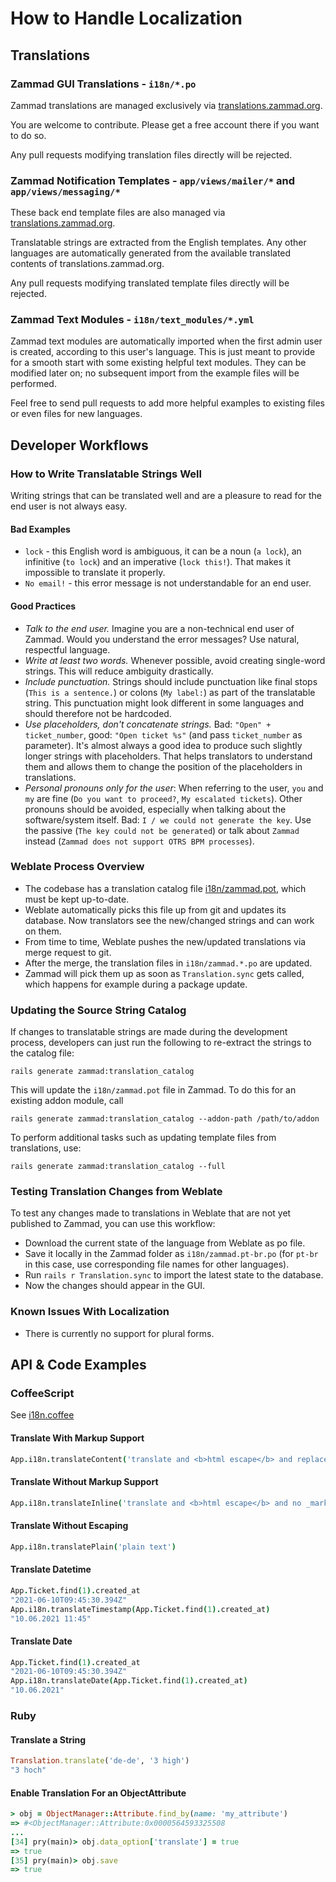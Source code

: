# How to Handle Localization

## Translations

### Zammad GUI Translations - `i18n/*.po`

Zammad translations are managed exclusively via [translations.zammad.org](https://translations.zammad.org/).

You are welcome to contribute. Please get a free account there if you want to do so.

Any pull requests modifying translation files directly will be rejected.

### Zammad Notification Templates - `app/views/mailer/*` and `app/views/messaging/*`

These back end template files are also managed via [translations.zammad.org](https://translations.zammad.org/).

Translatable strings are extracted from the English templates. Any other languages are automatically generated
from the available translated contents of translations.zammad.org.

Any pull requests modifying translated template files directly will be rejected.

### Zammad Text Modules - `i18n/text_modules/*.yml`

Zammad text modules are automatically imported when the first admin user is created, according to this user's language.
This is just meant to provide for a smooth start with some existing helpful text modules. They can be modified later on;
no subsequent import from the example files will be performed.

Feel free to send pull requests to add more helpful examples to existing files or even files for new languages.

## Developer Workflows

### How to Write Translatable Strings Well

Writing strings that can be translated well and are a pleasure to read for the end user is not always easy.

#### Bad Examples

- `lock` - this English word is ambiguous, it can be a noun (`a lock`), an infinitive (`to lock`) and an imperative (`lock this!`). That makes it impossible to translate it properly.
- `No email!` - this error message is not understandable for an end user.

#### Good Practices

- *Talk to the end user.* Imagine you are a non-technical end user of Zammad. Would you understand the error messages? Use natural, respectful language.
- *Write at least two words.* Whenever possible, avoid creating single-word strings. This will reduce ambiguity drastically.
- *Include punctuation.* Strings should include punctuation like final stops (`This is a sentence.`) or colons (`My label:`) as part of the translatable string. This punctuation might look different in some languages and should therefore not be hardcoded.
- *Use placeholders, don't concatenate strings.* Bad: `"Open" + ticket_number`, good: `"Open ticket %s"` (and pass `ticket_number` as parameter). It's almost always a good idea to produce such slightly longer strings with placeholders. That helps translators to understand them and allows them to change the position of the placeholders in translations.
- *Personal pronouns only for the user*: When referring to the user, `you` and `my` are fine (`Do you want to proceed?`, `My escalated tickets`). Other pronouns should be avoided, especially when talking about the software/system itself. Bad: `I / we could not generate the key`. Use the passive (`The key could not be generated`) or talk about `Zammad` instead (`Zammad does not support OTRS BPM processes`).

### Weblate Process Overview

- The codebase has a translation catalog file [i18n/zammad.pot](zammad.pot), which must be kept up-to-date.
- Weblate automatically picks this file up from git and updates its database. Now translators see the new/changed strings and can work on them.
- From time to time, Weblate pushes the new/updated translations via merge request to git.
- After the merge, the translation files in `i18n/zammad.*.po` are updated.
- Zammad will pick them up as soon as `Translation.sync` gets called, which happens for example during a package update.

### Updating the Source String Catalog

If changes to translatable strings are made during the development process, developers can just run the following to
re-extract the strings to the catalog file:

`rails generate zammad:translation_catalog`

This will update the `i18n/zammad.pot` file in Zammad. To do this for an existing addon module, call

`rails generate zammad:translation_catalog --addon-path /path/to/addon`

To perform additional tasks such as updating template files from translations, use:

`rails generate zammad:translation_catalog --full`

### Testing Translation Changes from Weblate

To test any changes made to translations in Weblate that are not yet published to Zammad,
you can use this workflow:

- Download the current state of the language from Weblate as po file.
- Save it locally in the Zammad folder as `i18n/zammad.pt-br.po` (for `pt-br` in this case, use corresponding file names for other languages).
- Run `rails r Translation.sync` to import the latest state to the database.
- Now the changes should appear in the GUI.

### Known Issues With Localization

- There is currently no support for plural forms.

## API & Code Examples

### CoffeeScript

See [i18n.coffee](app/assets/javascripts/app/lib/app_post/i18n.coffee)

#### Translate With Markup Support

```coffeescript
App.i18n.translateContent('translate and <b>html escape</b> and replace _markup_')
```

#### Translate Without Markup Support

```coffeescript
App.i18n.translateInline('translate and <b>html escape</b> and no _markup_')
```

#### Translate Without Escaping

```coffeescript
App.i18n.translatePlain('plain text')
```

#### Translate Datetime

```coffeescript
App.Ticket.find(1).created_at
"2021-06-10T09:45:30.394Z"
App.i18n.translateTimestamp(App.Ticket.find(1).created_at)
"10.06.2021 11:45"
```

#### Translate Date

```coffeescript
App.Ticket.find(1).created_at
"2021-06-10T09:45:30.394Z"
App.i18n.translateDate(App.Ticket.find(1).created_at)
"10.06.2021"
```

### Ruby

#### Translate a String

```ruby
Translation.translate('de-de', '3 high')
"3 hoch"
```

#### Enable Translation For an ObjectAttribute

```ruby
> obj = ObjectManager::Attribute.find_by(name: 'my_attribute')
=> #<ObjectManager::Attribute:0x0000564593325508
...
[34] pry(main)> obj.data_option['translate'] = true
=> true
[35] pry(main)> obj.save
=> true
```
